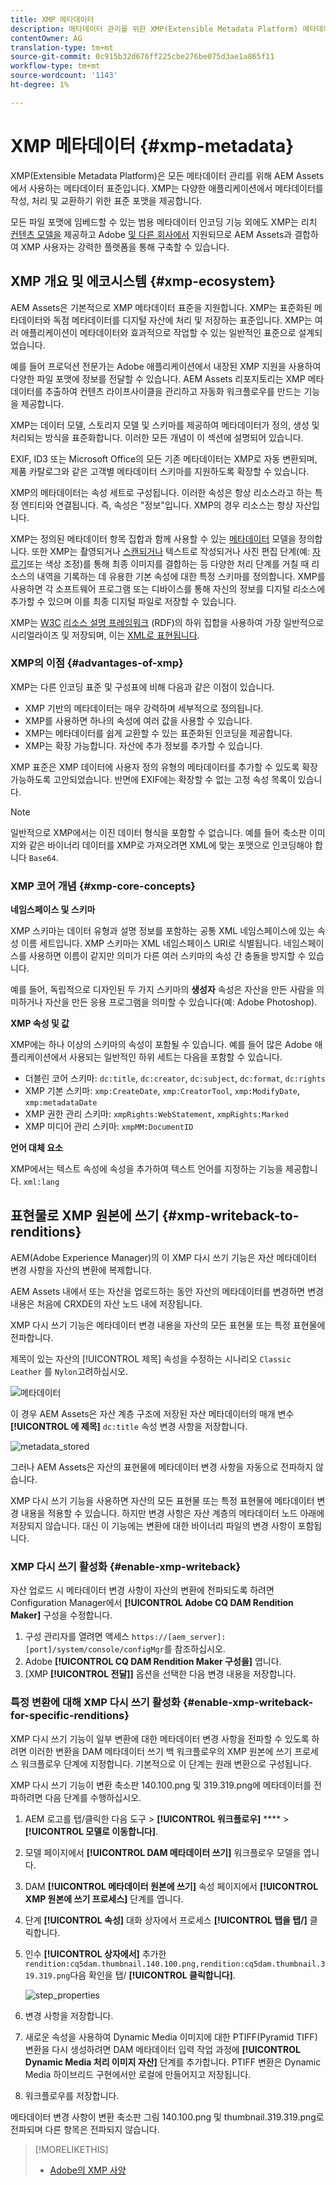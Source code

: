 ```yaml
---
title: XMP 메타데이터
description: 메타데이터 관리를 위한 XMP(Extensible Metadata Platform) 메타데이터 표준에 대해 알아봅니다. AEM에서 메타데이터를 생성, 처리 및 교환하기 위한 표준 형식으로 사용합니다.
contentOwner: AG
translation-type: tm+mt
source-git-commit: 0c915b32d676ff225cbe276be075d3ae1a865f11
workflow-type: tm+mt
source-wordcount: '1143'
ht-degree: 1%

---
```



# XMP 메타데이터 {#xmp-metadata}

XMP(Extensible Metadata Platform)은 모든 메타데이터 관리를 위해 AEM Assets에서 사용하는 메타데이터 표준입니다. XMP는 다양한 애플리케이션에서 메타데이터를 작성, 처리 및 교환하기 위한 표준 포맷을 제공합니다.

모든 파일 포맷에 임베드할 수 있는 범용 메타데이터 인코딩 기능 외에도 XMP는 리치 [컨텐츠 모델을](#xmp-core-concepts) 제공하고 Adobe [및 다른 회사에서](#advantages-of-xmp) 지원되므로 AEM Assets과 결합하여 XMP 사용자는 강력한 플랫폼을 통해 구축할 수 있습니다.

## XMP 개요 및 에코시스템 {#xmp-ecosystem}

AEM Assets은 기본적으로 XMP 메타데이터 표준을 지원합니다. XMP는 표준화된 메타데이터와 독점 메타데이터를 디지털 자산에 처리 및 저장하는 표준입니다. XMP는 여러 애플리케이션이 메타데이터와 효과적으로 작업할 수 있는 일반적인 표준으로 설계되었습니다.

예를 들어 프로덕션 전문가는 Adobe 애플리케이션에서 내장된 XMP 지원을 사용하여 다양한 파일 포맷에 정보를 전달할 수 있습니다. AEM Assets 리포지토리는 XMP 메타데이터를 추출하여 컨텐츠 라이프사이클을 관리하고 자동화 워크플로우를 만드는 기능을 제공합니다.

XMP는 데이터 모델, 스토리지 모델 및 스키마를 제공하여 메타데이터가 정의, 생성 및 처리되는 방식을 표준화합니다. 이러한 모든 개념이 이 섹션에 설명되어 있습니다.

EXIF, ID3 또는 Microsoft Office의 모든 기존 메타데이터는 XMP로 자동 변환되며, 제품 카탈로그와 같은 고객별 메타데이터 스키마를 지원하도록 확장할 수 있습니다.

XMP의 메타데이터는 속성 세트로 구성됩니다. 이러한 속성은 항상 리소스라고 하는 특정 엔티티와 연결됩니다. 즉, 속성은 &quot;정보&quot;입니다. XMP의 경우 리소스는 항상 자산입니다.

XMP는 정의된 메타데이터 항목 집합과 함께 사용할 수 있는 [메타데이터](https://en.wikipedia.org/wiki/Metadata) 모델을 정의합니다. 또한 XMP는 촬영되거나 [스캔되거나](https://en.wikipedia.org/wiki/XML_schema) 텍스트로 작성되거나 사진 편집 단계(예: [자르기](https://en.wikipedia.org/wiki/Image_scanner)또는 색상 조정)를 통해 최종 이미지를 결합하는 등 다양한 처리 단계를 거칠 때 리소스의 내역을 기록하는 데 유용한 기본 속성에 대한 특정 [](https://en.wikipedia.org/wiki/Cropping_%28image%29) 스키마를 정의합니다. XMP를 사용하면 각 소프트웨어 프로그램 또는 디바이스를 통해 자신의 정보를 디지털 리소스에 추가할 수 있으며 이를 최종 디지털 파일로 저장할 수 있습니다.

XMP는 [W3C](https://en.wikipedia.org/wiki/World_Wide_Web_Consortium) [리소스 설명 프레임워크](https://en.wikipedia.org/wiki/Resource_Description_Framework) (RDF)의 하위 집합을 사용하여 가장 일반적으로 시리얼라이즈 및 저장되며, 이는 [XML로 표현됩니다](https://en.wikipedia.org/wiki/XML).

### XMP의 이점 {#advantages-of-xmp}

XMP는 다른 인코딩 표준 및 구성표에 비해 다음과 같은 이점이 있습니다.

* XMP 기반의 메타데이터는 매우 강력하며 세부적으로 정의됩니다.
* XMP를 사용하면 하나의 속성에 여러 값을 사용할 수 있습니다.
* XMP는 메타데이터를 쉽게 교환할 수 있는 표준화된 인코딩을 제공합니다.
* XMP는 확장 가능합니다. 자산에 추가 정보를 추가할 수 있습니다.

XMP 표준은 XMP 데이터에 사용자 정의 유형의 메타데이터를 추가할 수 있도록 확장 가능하도록 고안되었습니다. 반면에 EXIF에는 확장할 수 없는 고정 속성 목록이 있습니다.

>[!NOTE]
>
>일반적으로 XMP에서는 이진 데이터 형식을 포함할 수 없습니다. 예를 들어 축소판 이미지와 같은 바이너리 데이터를 XMP로 가져오려면 XML에 맞는 포맷으로 인코딩해야 합니다 `Base64`.

### XMP 코어 개념 {#xmp-core-concepts}

**네임스페이스 및 스키마**

XMP 스키마는 데이터 유형과 설명 정보를 포함하는 공통 XML 네임스페이스에 있는 속성 이름 세트입니다. XMP 스키마는 XML 네임스페이스 URI로 식별됩니다. 네임스페이스를 사용하면 이름이 같지만 의미가 다른 여러 스키마의 속성 간 충돌을 방지할 수 있습니다.

예를 들어, 독립적으로 디자인된 두 가지 스키마의 **생성자** 속성은 자산을 만든 사람을 의미하거나 자산을 만든 응용 프로그램을 의미할 수 있습니다(예: Adobe Photoshop).

**XMP 속성 및 값**

XMP에는 하나 이상의 스키마의 속성이 포함될 수 있습니다. 예를 들어 많은 Adobe 애플리케이션에서 사용되는 일반적인 하위 세트는 다음을 포함할 수 있습니다.

* 더블린 코어 스키마: `dc:title`, `dc:creator`, `dc:subject`, `dc:format`, `dc:rights`
* XMP 기본 스키마: `xmp:CreateDate`, `xmp:CreatorTool`, `xmp:ModifyDate`, `xmp:metadataDate`
* XMP 권한 관리 스키마: `xmpRights:WebStatement`, `xmpRights:Marked`
* XMP 미디어 관리 스키마: `xmpMM:DocumentID`

**언어 대체 요소**

XMP에서는 텍스트 속성에 속성을 추가하여 텍스트 언어를 지정하는 기능을 제공합니다. `xml:lang`

## 표현물로 XMP 원본에 쓰기 {#xmp-writeback-to-renditions}

AEM(Adobe Experience Manager)의 이 XMP 다시 쓰기 기능은 자산 메타데이터 변경 사항을 자산의 변환에 복제합니다.

AEM Assets 내에서 또는 자산을 업로드하는 동안 자산의 메타데이터를 변경하면 변경 내용은 처음에 CRXDE의 자산 노드 내에 저장됩니다.

XMP 다시 쓰기 기능은 메타데이터 변경 내용을 자산의 모든 표현물 또는 특정 표현물에 전파합니다.

제목이 있는 자산의 [!UICONTROL 제목] 속성을 수정하는 시나리오 `Classic Leather` 를 `Nylon`고려하십시오.

![메타데이터](assets/metadata.png)

이 경우 AEM Assets은 자산 계층 구조에 저장된 자산 메타데이터의 매개 변수 **[!UICONTROL 에 제목]** `dc:title` 속성 변경 사항을 저장합니다.

![metadata_stored](assets/metadata_stored.png)

그러나 AEM Assets은 자산의 표현물에 메타데이터 변경 사항을 자동으로 전파하지 않습니다.

XMP 다시 쓰기 기능을 사용하면 자산의 모든 표현물 또는 특정 표현물에 메타데이터 변경 내용을 적용할 수 있습니다. 하지만 변경 사항은 자산 계층의 메타데이터 노드 아래에 저장되지 않습니다. 대신 이 기능에는 변환에 대한 바이너리 파일의 변경 사항이 포함됩니다.

### XMP 다시 쓰기 활성화 {#enable-xmp-writeback}

<!-- asgupta, Engg: Need attention here to update the configuration manager changes.
-->

자산 업로드 시 메타데이터 변경 사항이 자산의 변환에 전파되도록 하려면 Configuration Manager에서 **[!UICONTROL Adobe CQ DAM Rendition Maker]** 구성을 수정합니다.

1. 구성 관리자를 열려면 액세스 `https://[aem_server]:[port]/system/console/configMgr`를 참조하십시오.
1. Adobe **[!UICONTROL CQ DAM Rendition Maker 구성을]** 엽니다.
1. [XMP **[!UICONTROL 전달]]** 옵션을 선택한 다음 변경 내용을 저장합니다.

### 특정 변환에 대해 XMP 다시 쓰기 활성화 {#enable-xmp-writeback-for-specific-renditions}

XMP 다시 쓰기 기능이 일부 변환에 대한 메타데이터 변경 사항을 전파할 수 있도록 하려면 이러한 변환을 DAM 메타데이터 쓰기  백 워크플로우의 XMP 원본에 쓰기 프로세스 워크플로우 단계에 지정합니다. 기본적으로 이 단계는 원래 변환으로 구성됩니다.

XMP 다시 쓰기 기능이 변환 축소판 140.100.png 및 319.319.png에 메타데이터를 전파하려면 다음 단계를 수행하십시오.

1. AEM 로고를 탭/클릭한 다음 도구 > **[!UICONTROL 워크플로우]** **** > **[!UICONTROL 모델로 이동합니다]**.
1. 모델 페이지에서 **[!UICONTROL DAM 메타데이터 쓰기]** 워크플로우 모델을 엽니다.
1. DAM **[!UICONTROL 메타데이터 원본에 쓰기]** 속성 페이지에서 **[!UICONTROL XMP 원본에 쓰기 프로세스]** 단계를 엽니다.
1. 단계 **[!UICONTROL 속성]** 대화 상자에서 프로세스 **[!UICONTROL 탭을 탭/]** 클릭합니다.
1. 인수 **[!UICONTROL 상자에서]** 추가한 `rendition:cq5dam.thumbnail.140.100.png,rendition:cq5dam.thumbnail.319.319.png`다음 확인을 탭/ **[!UICONTROL 클릭합니다]**.

   ![step_properties](assets/step_properties.png)

1. 변경 사항을 저장합니다.
1. 새로운 속성을 사용하여 Dynamic Media 이미지에 대한 PTIFF(Pyramid TIFF) 변환을 다시 생성하려면 DAM 메타데이터 입력 작업 과정에 **[!UICONTROL Dynamic Media 처리 이미지 자산]** 단계를 추가합니다. PTIFF 변환은 Dynamic Media 하이브리드 구현에서만 로컬에 만들어지고 저장됩니다.

1. 워크플로우를 저장합니다.

메타데이터 변경 사항이 변환 축소판 그림 140.100.png 및 thumbnail.319.319.png로 전파되며 다른 항목은 전파되지 않습니다.

>[!MORELIKETHIS]
>
>* [Adobe의 XMP 사양](https://www.adobe.com/devnet/xmp.html)

